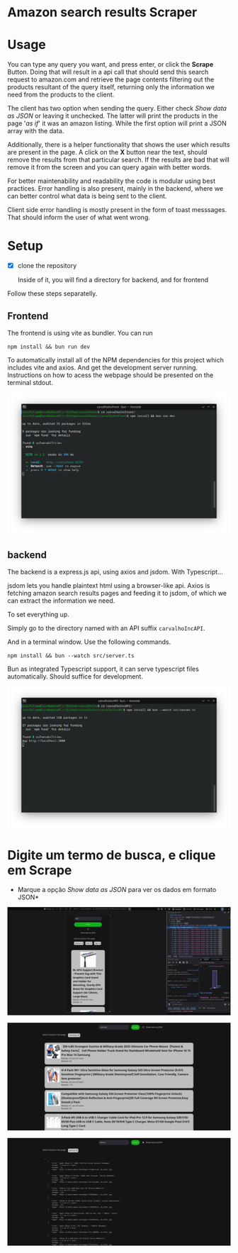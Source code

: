 # Amazon search results Scraper

# Usage
You can type any query you want, and press enter, or click the **Scrape** Button.
Doing that will result in a api call that should send this search request to amazon.com and retrieve the page contents filtering out the products  resultant of the query itself, returning only the information we need from the products to the client.

The client has two option when sending the query. Either check *Show data as JSON* or leaving it unchecked. The latter will print the products in the page '*as if*' it was an amazon listing.
While the first option will print a JSON array with the data.

Additionally, there is a helper functionality that shows the user which results are present in the page. A click on the **X** button near the text, should remove the results from that particular search. If the results are bad that will remove it from the screen and you can query again with better words.


For better maintenability and readability the code is modular using best practices. Error handling is also present, mainly in the backend, where we can better control what data is being sent to the client.

Client side error handling is mostly present in the form of toast messsages. That should inform the user of what went wrong.

# Setup

- [x] clone the repository

  Inside of it, you will find a directory for backend, and for frontend

Follow these steps separatelly.

## Frontend

The frontend is using vite as bundler.
You can run
```
npm install && bun run dev
```

To automatically install all of the NPM dependencies for this project which includes vite and axios. And get the development server running. Instructions on how to acess the webpage should be presented on the terminal stdout.

![Terminal image with the output of the above code](EVIDENCES/rundev.png)

## backend
The backend is a express.js api, using axios and jsdom. With Typescript...

jsdom lets you handle plaintext html using a browser-like api.
Axios is fetching amazon search results pages and feeding it to jsdom, of which we can extract the information we need.

To set everything up.

Simply go to the directory named with an API suffix `carvalhoIncAPI`.

And in a terminal window. Use the following commands.

```
npm install && bun --watch src/server.ts
```

Bun as integrated Typescript support, it can serve typescript files automatically. Should suffice for development.

![Terminal showing the output from running the above code](EVIDENCES/bunwatch.png)


# Digite um termo de busca, e clique em Scrape

* Marque a opção *Show data as JSON* para ver os dados em formato JSON*

![card view mobile](./EVIDENCES/cardviewmobile.png)

![card view desktop](./EVIDENCES/cardviewdesktop.png)

![raw view desktop](./EVIDENCES/rawviewdesktop.png)
